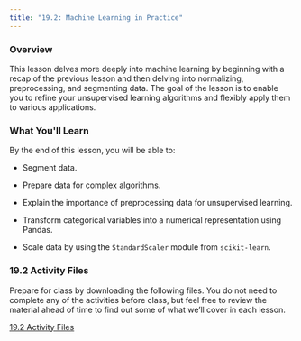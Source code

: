 ```yaml
---
title: "19.2: Machine Learning in Practice"
---
```


<img style="display: none;" src="https://static.bc-edx.com/data/dl-1-2/m19/lms/img/banner.jpg" alt="lesson banner" />

### Overview

This lesson delves more deeply into machine learning by beginning with a recap of the previous lesson and then delving into normalizing, preprocessing, and segmenting data. The goal of the lesson is to enable you to refine your unsupervised learning algorithms and flexibly apply them to various applications.

### What You'll Learn

By the end of this lesson, you will be able to:

* Segment data.

* Prepare data for complex algorithms.

* Explain the importance of preprocessing data for unsupervised learning.

* Transform categorical variables into a numerical representation using Pandas.

* Scale data by using the `StandardScaler` module from `scikit-learn`.

### 19.2 Activity Files

Prepare for class by downloading the following files. You do not need to complete any of the activities before class, but feel free to review the material ahead of time to find out some of what we’ll cover in each lesson.

[19.2 Activity Files](https://static.bc-edx.com/data/dl-1-2/m19/lms/activities/Class_2_Activities.zip)
